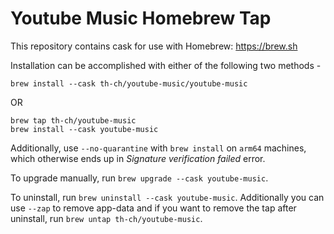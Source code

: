 # Youtube Music Homebrew Tap

This repository contains cask for use with Homebrew: https://brew.sh

Installation can be accomplished with either of the following two methods -

```
brew install --cask th-ch/youtube-music/youtube-music
```

OR

```
brew tap th-ch/youtube-music
brew install --cask youtube-music
```

Additionally, use `--no-quarantine` with `brew install` on `arm64` machines, which otherwise ends up in _Signature verification failed_ error.

To upgrade manually, run `brew upgrade --cask youtube-music`.

To uninstall, run `brew uninstall --cask youtube-music`. Additionally you can use `--zap` to remove app-data and if you want to remove the tap after uninstall, run `brew untap th-ch/youtube-music`.
